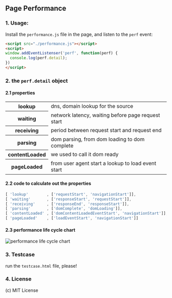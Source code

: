 ## Page Performance

### 1. Usage:

Install the `performance.js` file in the page, and listen to the `perf` event:

```html
<script src="./performance.js"></script>
<script>
window.addEventListenser('perf', function(perf) {
  console.log(perf.detail);
})
</script>
```

### 2. the `perf.detail` object

#### 2.1 properties

<table><tbody>
<tr><th>lookup</th><td>dns, domain lookup for the source</td></tr>
<tr><th>waiting</th><td>network latency, waiting before page request start</td></tr>
<tr><th>receiving</th><td>period between request start and request end</td></tr>
<tr><th>parsing</th><td>dom parsing, from dom loading to dom complete</td></tr>
<tr><th>contentLoaded</th><td>we used to call it dom ready </td></tr>
<tr><th>pageLoaded</th><td>from user agent start a lookup to load event start</td></tr>
</tbody></table>

#### 2.2 code to calculate out the properties

```js
[ 'lookup'        , ['requestStart', 'navigationStart']],
[ 'waiting'       , ['responseStart', 'requestStart']],
[ 'receiving'     , ['responseEnd', 'responseStart']],
[ 'parsing'       , ['domComplete', 'domLoading']],
[ 'contentLoaded' , ['domContentLoadedEventStart', 'navigationStart']],
[ 'pageLoaded'    , ['loadEventStart', 'navigationStart']] 
```

#### 2.3 performance life cycle chart

![performance life cycle chart](http://dvcs.w3.org/hg/webperf/raw-file/tip/specs/NavigationTiming/timing-overview.png)

### 3. Testcase

run the `testcase.html` file, please!

### 4. License

(c) MIT License

